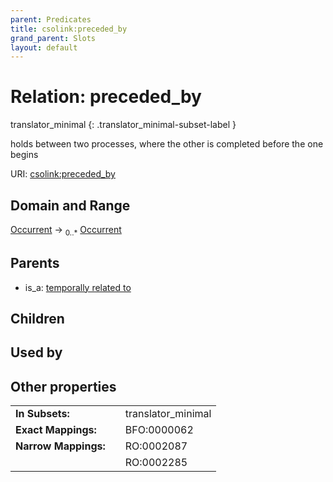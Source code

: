 ```yaml
---
parent: Predicates
title: csolink:preceded_by
grand_parent: Slots
layout: default
---
```


# Relation: preceded_by

translator_minimal
{: .translator_minimal-subset-label }


holds between two processes, where the other is completed before the one begins

URI: [csolink:preceded_by](https://w3id.org/csolink/vocab/preceded_by)

## Domain and Range

[Occurrent](Occurrent.md) ->  <sub>0..*</sub> [Occurrent](Occurrent.md)

## Parents

 *  is_a: [temporally related to](temporally_related_to.md)

## Children


## Used by


## Other properties

|  |  |  |
| --- | --- | --- |
| **In Subsets:** | | translator_minimal |
| **Exact Mappings:** | | BFO:0000062 |
| **Narrow Mappings:** | | RO:0002087 |
|  | | RO:0002285 |

